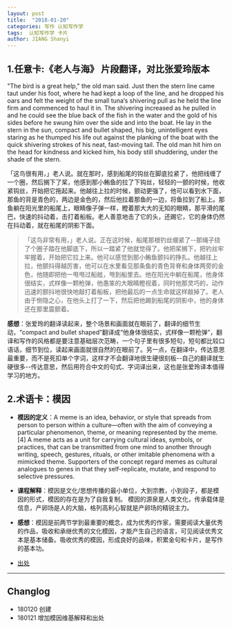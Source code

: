 ```yaml
---
layout: post
title:  "2018-01-20"
categories: 写作 认知写作学
tags:  认知写作学 卡片
author: JIANG Shanyi
---
```

## 1.任意卡:《老人与海》 片段翻译，对比张爱玲版本
"The bird is a great help," the old man said. Just then the stern line came taut under his foot, where he had kept a loop of the line, and he dropped his oars and felt the weight of the small tuna‘s shivering pull as he held the line firm and commenced to haul it in. The shivering increased as he pulled in and he could see the blue back of the fish in the water and the gold of his sides before he swung him over the side and into the boat. He lay in the stern in the sun, compact and bullet shaped, his big, unintelligent eyes staring as he thumped his life out against the planking of the boat with the quick shivering strokes of his neat, fast-moving tail. The old man hit him on the head for kindness and kicked him, his body still shuddering, under the shade of the stern.

「这鸟很有用，」老人说。就在那时，感到船尾的钩丝在脚底拉紧了，他把线缠了一个圈，然后搁下了桨，他感到那小鲔鱼的拉了下钩丝，轻轻的一颤的时候，他收紧钩丝，开始把它拖起来。他越往上拉的时候，颤动更强了，他可以看到水下面，那鱼的背是青色的，两边是金色的，然后他拉着那鱼的一边，将鱼拉到了船上。那鱼躺在阳光里的船尾上，眼睛像子弹一样，瞪着那大大的无知的眼睛，那平滑的尾巴，快速的抖动着，击打着船板。老人善意地击了它的头，还踢它，它的身体仍然在抖动着，就在船尾的阴影下面。

> 「这鸟非常有用，」老人说。正在这时候，船尾那根钓丝绷紧了--那绳子绕了个圈子踏在他脚底下，所以一踏紧了他就觉得了。他把桨搁下，把钓丝牢牢握着，开始把它拉上来。他可以感觉到那小鲔鱼颤抖的挣扎。他越往上拉，他颤抖得越厉害，他可以在水里看见那条鱼的青色背脊和身体两旁的金色，他随即把他一甩甩过船舷，甩到船里去。他在阳光中躺在船尾，他身体很结实，式样像一颗枪弹，他愚笨的大眼睛瞪视着，同时他那灵巧的，动作迅速的颤抖地很快地敲打着船板，把他最后的一点生命就这样敲掉了。老人由于恻隐之心，在他头上打了一下，然后把他踢到船尾的阴影中，他的身体还在那里震颤着。

**感想**：张爱玲的翻译读起来，整个场景和画面就在眼前了，翻译的细节生动，“compact and bullet shaped”翻译成“他身体很结实，式样像一颗枪弹”，翻译和写作的风格都是要注意基础层次范畴，一个句子里有很多短句，短句都比较口语话，细节到位，读起来画面就很自然的在眼前了。另一点，在翻译中，传达意思最重要，而不是死扣单个字词，这样才不会翻译地很生硬很刻板--自己的翻译就生硬很多--传达意思，然后用符合中文的句式、字词译出来，这也是张爱玲译本值得学习的地方。

## 2.术语卡：模因

- **模因的定义**：A meme is an idea, behavior, or style that spreads from person to person within a culture—often with the aim of conveying a particular phenomenon, theme, or meaning represented by the meme.[4] A meme acts as a unit for carrying cultural ideas, symbols, or practices, that can be transmitted from one mind to another through writing, speech, gestures, rituals, or other imitable phenomena with a mimicked theme. Supporters of the concept regard memes as cultural analogues to genes in that they self-replicate, mutate, and respond to selective pressures.

- **课程解释**：模因是文化/思想传播的最小单位，大到宗教，小到段子，都是模因的形式，模因的存在是为了自我复制。 模因的源泉是人类文化，传承载体是信息，产卵场是人的大脑，格列高利心智就是产卵场的精锐主力。

- **感想**：模因是前两节学到最重要的概念，成为优秀的作家，需要阅读大量优秀的作品，吸收和承继优秀的文化模因，才能产生自己的语言，可见阅读优秀文本是基本储备。吸收优秀的模因，形成良好的品味，积累金句和卡片，是写作的基本功。

- [出处](https://en.wikipedia.org/wiki/Meme)

---
## Changlog 
- 180120 创建
- 180121 增加模因维基解释和出处
